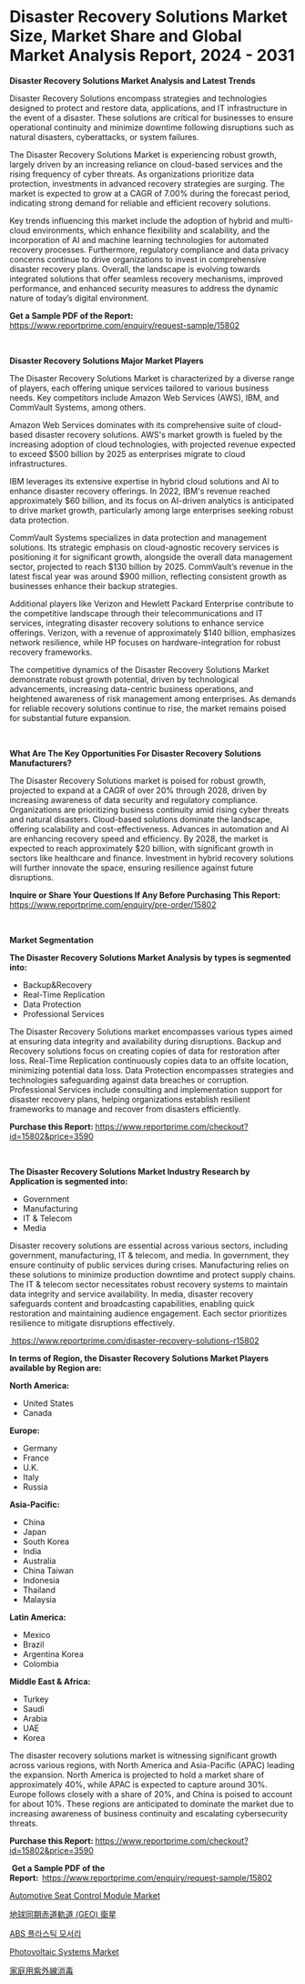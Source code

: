<p><h1>Disaster Recovery Solutions Market Size, Market Share and Global Market Analysis Report, 2024 - 2031</h1></p><p><strong>Disaster Recovery Solutions Market Analysis and Latest Trends</strong></p>
<p><p>Disaster Recovery Solutions encompass strategies and technologies designed to protect and restore data, applications, and IT infrastructure in the event of a disaster. These solutions are critical for businesses to ensure operational continuity and minimize downtime following disruptions such as natural disasters, cyberattacks, or system failures. </p><p>The Disaster Recovery Solutions Market is experiencing robust growth, largely driven by an increasing reliance on cloud-based services and the rising frequency of cyber threats. As organizations prioritize data protection, investments in advanced recovery strategies are surging. The market is expected to grow at a CAGR of 7.00% during the forecast period, indicating strong demand for reliable and efficient recovery solutions.</p><p>Key trends influencing this market include the adoption of hybrid and multi-cloud environments, which enhance flexibility and scalability, and the incorporation of AI and machine learning technologies for automated recovery processes. Furthermore, regulatory compliance and data privacy concerns continue to drive organizations to invest in comprehensive disaster recovery plans. Overall, the landscape is evolving towards integrated solutions that offer seamless recovery mechanisms, improved performance, and enhanced security measures to address the dynamic nature of today’s digital environment.</p></p>
<p><strong>Get a Sample PDF of the Report:&nbsp;</strong> <a href="https://www.reportprime.com/enquiry/request-sample/15802">https://www.reportprime.com/enquiry/request-sample/15802</a></p>
<p>&nbsp;</p>
<p><strong>Disaster Recovery Solutions Major Market Players</strong></p>
<p><p>The Disaster Recovery Solutions Market is characterized by a diverse range of players, each offering unique services tailored to various business needs. Key competitors include Amazon Web Services (AWS), IBM, and CommVault Systems, among others.</p><p>Amazon Web Services dominates with its comprehensive suite of cloud-based disaster recovery solutions. AWS's market growth is fueled by the increasing adoption of cloud technologies, with projected revenue expected to exceed $500 billion by 2025 as enterprises migrate to cloud infrastructures.</p><p>IBM leverages its extensive expertise in hybrid cloud solutions and AI to enhance disaster recovery offerings. In 2022, IBM's revenue reached approximately $60 billion, and its focus on AI-driven analytics is anticipated to drive market growth, particularly among large enterprises seeking robust data protection.</p><p>CommVault Systems specializes in data protection and management solutions. Its strategic emphasis on cloud-agnostic recovery services is positioning it for significant growth, alongside the overall data management sector, projected to reach $130 billion by 2025. CommVault’s revenue in the latest fiscal year was around $900 million, reflecting consistent growth as businesses enhance their backup strategies.</p><p>Additional players like Verizon and Hewlett Packard Enterprise contribute to the competitive landscape through their telecommunications and IT services, integrating disaster recovery solutions to enhance service offerings. Verizon, with a revenue of approximately $140 billion, emphasizes network resilience, while HP focuses on hardware-integration for robust recovery frameworks.</p><p>The competitive dynamics of the Disaster Recovery Solutions Market demonstrate robust growth potential, driven by technological advancements, increasing data-centric business operations, and heightened awareness of risk management among enterprises. As demands for reliable recovery solutions continue to rise, the market remains poised for substantial future expansion.</p></p>
<p>&nbsp;</p>
<p><strong>What Are The Key Opportunities For Disaster Recovery Solutions Manufacturers?</strong></p>
<p><p>The Disaster Recovery Solutions market is poised for robust growth, projected to expand at a CAGR of over 20% through 2028, driven by increasing awareness of data security and regulatory compliance. Organizations are prioritizing business continuity amid rising cyber threats and natural disasters. Cloud-based solutions dominate the landscape, offering scalability and cost-effectiveness. Advances in automation and AI are enhancing recovery speed and efficiency. By 2028, the market is expected to reach approximately $20 billion, with significant growth in sectors like healthcare and finance. Investment in hybrid recovery solutions will further innovate the space, ensuring resilience against future disruptions.</p></p>
<p><strong>Inquire or Share Your Questions If Any Before Purchasing This Report:</strong> <a href="https://www.reportprime.com/enquiry/pre-order/15802">https://www.reportprime.com/enquiry/pre-order/15802</a></p>
<p>&nbsp;</p>
<p><strong>Market Segmentation</strong></p>
<p><strong>The Disaster Recovery Solutions Market Analysis by types is segmented into:</strong></p>
<p><ul><li>Backup&Recovery</li><li>Real-Time Replication</li><li>Data Protection</li><li>Professional Services</li></ul></p>
<p><p>The Disaster Recovery Solutions market encompasses various types aimed at ensuring data integrity and availability during disruptions. Backup and Recovery solutions focus on creating copies of data for restoration after loss. Real-Time Replication continuously copies data to an offsite location, minimizing potential data loss. Data Protection encompasses strategies and technologies safeguarding against data breaches or corruption. Professional Services include consulting and implementation support for disaster recovery plans, helping organizations establish resilient frameworks to manage and recover from disasters efficiently.</p></p>
<p><strong>Purchase this Report:&nbsp;</strong><a href="https://www.reportprime.com/checkout?id=15802&price=3590">https://www.reportprime.com/checkout?id=15802&price=3590</a></p>
<p>&nbsp;</p>
<p><strong>The Disaster Recovery Solutions Market Industry Research by Application is segmented into:</strong></p>
<p><ul><li>Government</li><li>Manufacturing</li><li>IT & Telecom</li><li>Media</li></ul></p>
<p><p>Disaster recovery solutions are essential across various sectors, including government, manufacturing, IT & telecom, and media. In government, they ensure continuity of public services during crises. Manufacturing relies on these solutions to minimize production downtime and protect supply chains. The IT & telecom sector necessitates robust recovery systems to maintain data integrity and service availability. In media, disaster recovery safeguards content and broadcasting capabilities, enabling quick restoration and maintaining audience engagement. Each sector prioritizes resilience to mitigate disruptions effectively.</p></p>
<p><a href="https://www.reportprime.com/disaster-recovery-solutions-r15802">&nbsp;https://www.reportprime.com/disaster-recovery-solutions-r15802</a></p>
<p><strong>In terms of Region, the Disaster Recovery Solutions Market Players available by Region are:</strong></p>
<p>
    <p> <strong> North America: </strong>
        <ul>
            <li>United States</li>
            <li>Canada</li>
        </ul>
        </p> 
    <p> <strong> Europe: </strong>
        <ul>
            <li>Germany</li>
            <li>France</li>
            <li>U.K.</li>
            <li>Italy</li>
            <li>Russia</li>
        </ul>
        </p> 
    <p> <strong> Asia-Pacific: </strong>
        <ul>
            <li>China</li>
            <li>Japan</li>
            <li>South Korea</li>
            <li>India</li>
            <li>Australia</li>
            <li>China Taiwan</li>
            <li>Indonesia</li>
            <li>Thailand</li>
            <li>Malaysia</li>
        </ul>
        </p> 
    <p> <strong> Latin America: </strong>
        <ul>
            <li>Mexico</li>
            <li>Brazil</li>
            <li>Argentina Korea</li>
            <li>Colombia</li>
        </ul>
        </p> 
    <p> <strong> Middle East & Africa: </strong>
        <ul>
            <li>Turkey</li>
            <li>Saudi</li>
            <li>Arabia</li>
            <li>UAE</li>
            <li>Korea</li>
        </ul>
    </p>
    </p>
<p><p>The disaster recovery solutions market is witnessing significant growth across various regions, with North America and Asia-Pacific (APAC) leading the expansion. North America is projected to hold a market share of approximately 40%, while APAC is expected to capture around 30%. Europe follows closely with a share of 20%, and China is poised to account for about 10%. These regions are anticipated to dominate the market due to increasing awareness of business continuity and escalating cybersecurity threats.</p></p>
<p><strong>Purchase this Report: </strong><a href="https://www.reportprime.com/checkout?id=15802&price=3590">https://www.reportprime.com/checkout?id=15802&price=3590</a></p>
<p>&nbsp;<strong>Get a Sample PDF of the Report:&nbsp;&nbsp;</strong><a href="https://www.reportprime.com/enquiry/request-sample/15802">https://www.reportprime.com/enquiry/request-sample/15802</a></p>
<p><strong></strong></p>
<p><p><a href="https://issuu.com/reportprime-2/docs/automotive-seat-control-module-mark_371518d4a913f2">Automotive Seat Control Module Market</a></p><p><a href="https://medium.com/@emmittkutch2023/geosynchronous-equatorial-orbit-geo-satellites-eb191ef15a13">地球同期赤道軌道 (GEO) 衛星</a></p><p><a href="https://medium.com/@eunicevaughan35/abs-plastic-edges-market-%EC%9D%98-%EA%B8%80%EB%A1%9C%EB%B2%8C-%EC%8B%9C%EC%9E%A5-%EA%B0%9C%EC%9A%94%EB%8A%94-%EC%A0%84-%EC%84%B8%EA%B3%84-%EB%B0%8F-%EC%A3%BC%EC%9A%94-%EC%8B%9C%EC%9E%A5%EC%9D%98-%EC%82%B0%EC%97%85%EC%97%90-%EC%98%81%ED%96%A5%EC%9D%84-%EB%AF%B8%EC%B9%98%EB%8A%94-%EC%A3%BC%EC%9A%94-%ED%8A%B8%EB%A0%8C%EB%93%9C%EC%97%90-%EB%8C%80%ED%95%9C-%EB%8F%85%ED%8A%B9%ED%95%9C-%EA%B4%80%EC%A0%90%EC%9D%84-%EC%A0%9C%EA%B3%B5%ED%95%A9%EB%8B%88%EB%8B%A4-2b134cbd6569">ABS 플라스틱 모서리</a></p><p><a href="https://www.linkedin.com/pulse/photovoltaic-systems-market-share-size-trends-industry-analysis-h4akf?trackingId=X1%2FfzvUeSvaBYKL%2Bsn0kCQ%3D%3D">Photovoltaic Systems Market</a></p><p><a href="https://medium.com/@emmittkutch2023/household-ultraviolet-light-disinfection-market-%E3%81%AF-%E3%82%B3%E3%82%B9%E3%83%88%E7%AE%A1%E7%90%86%E3%81%A8%E5%8A%B9%E7%8E%87%E5%90%91%E4%B8%8A%E3%82%92%E5%84%AA%E5%85%88%E3%81%97%E3%81%BE%E3%81%99-0d0296047808">家庭用紫外線消毒</a></p></p>